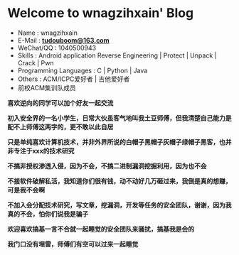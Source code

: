 # Welcome to wnagzihxain' Blog

- Name : wnagzihxain
- E-Mail : **tudouboom@163.com**
- WeChat/QQ : 1040500943
- Skills : Android application Reverse Engineering | Protect | Unpack | Crack | Pwn
- Programming Languages : C | Python | Java
- Others : ACM/ICPC爱好者 | 吉他爱好者
- 前校ACM集训队成员

**喜欢逆向的同学可以加个好友一起交流**

**初入安全界的一名小学生，日常大伙虽客气地叫我土豆师傅，但我清楚自己能力是配不上师傅这两字的，更不敢以此自居**

**只是单纯喜欢计算机技术，并非外界所说的白帽子黑帽子灰帽子绿帽子黑客，也并非专注于xxx的技术研究**

**不搞非授权渗透入侵，因为不会，不搞二进制漏洞挖掘利用，因为也不会**

**不接软件破解私活，我知道你们很有钱，动不动好几万砸过来，我倒是真的想赚，可是我不会啊**

**不加入会分配技术研究，写文章，挖漏洞，开发等任务的安全团队，谢谢，因为我真的不会，怕你们说我是骗子**

**欢迎喜欢搞基一言不合就一起睡觉的安全团队来骚扰，搞基我是会的**

**我门口没有埋雷，师傅们有空可以过来一起睡觉**

